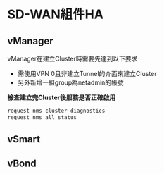 # SD-WAN組件HA #

## vManager ##

vManager在建立Cluster時需要先達到以下要求

- 需使用VPN 0且非建立Tunnel的介面來建立Cluster
- 另外新增一組group為netadmin的帳號

**檢查建立完Cluster後服務是否正確啟用**

```bash
request nms cluster diagnostics
request nms all status 
```

## vSmart ##

## vBond ##